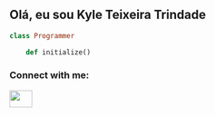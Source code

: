 ## Olá, eu sou Kyle Teixeira Trindade

```ruby 
class Programmer

	def initialize() 
```

<p align="left">
    <h3 align="left">Connect with me:</h3>
    <a href="www.linkedin.com/in/kyle-teixeira-847810230/" target="_blank"><img align="center" src="https://github.com/marcodotcastro/marcodotcastro/blob/master/linkedin.png?raw=true"  height="30" width="40" /></a>
</p>
